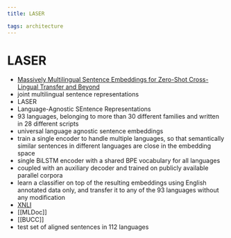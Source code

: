 ```yaml
---
title: LASER

tags: architecture 
---
```


# LASER
- [Massively Multilingual Sentence Embeddings for Zero-Shot Cross-Lingual Transfer and Beyond](https://arxiv.org/abs/1812.10464)
- joint multilingual sentence representations
- LASER
- Language-Agnostic SEntence Representations
- 93 languages, belonging to more than 30 different families and written in 28 different scripts
- universal language agnostic sentence embeddings
- train a single encoder to handle multiple languages, so that semantically similar sentences in different languages are close in the embedding space
- single BiLSTM encoder with a shared BPE vocabulary for all languages
- coupled with an auxiliary decoder and trained on publicly available parallel corpora
- learn a classifier on top of the resulting embeddings using English annotated data only, and transfer it to any of the 93 languages without any modification
- [XNLI](XNLI)
- [[MLDoc]]
- [[BUCC]]
- test set of aligned sentences in 112 languages












